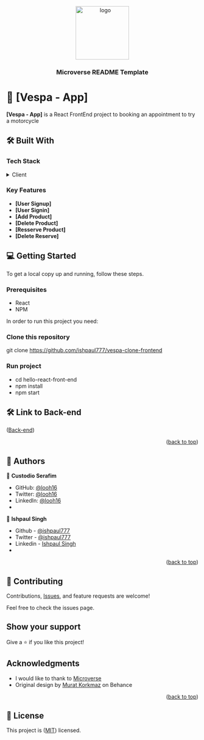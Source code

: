 <a name="readme-top"></a>


<div align="center">

  <img src="murple_logo.png" alt="logo" width="140"  height="auto" />
  <br/>

  <h3><b>Microverse README Template</b></h3>

</div>

# 📖 [Vespa - App] <a name="about-project"></a>

**[Vespa - App]** is a React FrontEnd project to booking an appointment to try a motorcycle

## 🛠 Built With <a name="built-with"></a>

### Tech Stack <a name="tech-stack"></a>

<details>
  <summary>Client</summary>
  <ul>
    <li><a href="https://reactjs.org/">React</a></li>
  </ul>
</details>

### Key Features <a name="key-features"></a>

- **[User Signup]**
- **[User Signin]**
- **[Add Product]**
- **[Delete Product]**
- **[Resserve Product]**
- **[Delete Reserve]**


## 💻 Getting Started <a name="getting-started"></a>

To get a local copy up and running, follow these steps.

### Prerequisites
- React
- NPM

In order to run this project you need:

### Clone this repository
git clone https://github.com/ishpaul777/vespa-clone-frontend

### Run project
- cd hello-react-front-end
- npm install
- npm start


## 🛠 Link to Back-end <a name="built-with"></a>
([Back-end](https://github.com/ishpaul777/vespa-clone-backend))


<p align="right">(<a href="#readme-top">back to top</a>)</p>


## 👥 Authors <a name="authors"></a>

👤 **Custodio Serafim**

- GitHub: [@looh16](https://github.com/looh16)
- Twitter: [@looh16](https://twitter.com/custodiolanga1)
- LinkedIn: [@looh16](https://www.linkedin.com/in/custodio-serafim) 
-

👤 **Ishpaul Singh**

- Github - [@ishpaul777](https://github.com/ishpaul777)
- Twitter - [@ishpaul777](https://twitter.com/ishpaul777)
- Linkedin - [Ishpaul Singh](https://www.linkedin.com/in/ishpaul777/)
-

<p align="right">(<a href="#readme-top">back to top</a>)</p>

## 🤝 Contributing

Contributions, [Issues](https://github.com/ishpaul777/vespa-clone-frontend/issues), and feature requests are welcome!

Feel free to check the issues page.

## Show your support

Give a ⭐️ if you like this project!

## Acknowledgments
- I would like to thank to [Microverse](https://www.microverse.org/)
- Original design by [Murat Korkmaz](https://www.behance.net/gallery/26425031/Vespa-Responsive-Redesign) on Behance

<p align="right">(<a href="#readme-top">back to top</a>)</p>

## 📝 License

This project is ([MIT](https://github.com/ishpaul777/vespa-clone-frontend/blob/main_page/Licence)) licensed.

